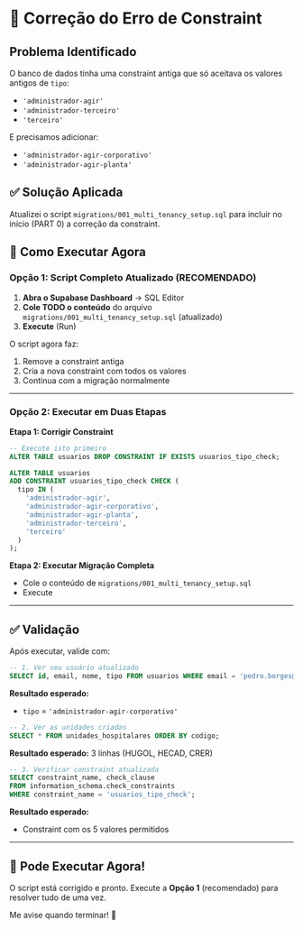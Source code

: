 # 🔧 Correção do Erro de Constraint

## Problema Identificado
O banco de dados tinha uma constraint antiga que só aceitava os valores antigos de `tipo`:
- `'administrador-agir'`
- `'administrador-terceiro'`
- `'terceiro'`

E precisamos adicionar:
- `'administrador-agir-corporativo'`
- `'administrador-agir-planta'`

## ✅ Solução Aplicada

Atualizei o script `migrations/001_multi_tenancy_setup.sql` para incluir no início (PART 0) a correção da constraint.

## 🚀 Como Executar Agora

### Opção 1: Script Completo Atualizado (RECOMENDADO)

1. **Abra o Supabase Dashboard** → SQL Editor
2. **Cole TODO o conteúdo** do arquivo `migrations/001_multi_tenancy_setup.sql` (atualizado)
3. **Execute** (Run)

O script agora faz:
1. Remove a constraint antiga
2. Cria a nova constraint com todos os valores
3. Continua com a migração normalmente

---

### Opção 2: Executar em Duas Etapas

**Etapa 1: Corrigir Constraint**
```sql
-- Execute isto primeiro
ALTER TABLE usuarios DROP CONSTRAINT IF EXISTS usuarios_tipo_check;

ALTER TABLE usuarios
ADD CONSTRAINT usuarios_tipo_check CHECK (
  tipo IN (
    'administrador-agir',
    'administrador-agir-corporativo',
    'administrador-agir-planta',
    'administrador-terceiro',
    'terceiro'
  )
);
```

**Etapa 2: Executar Migração Completa**
- Cole o conteúdo de `migrations/001_multi_tenancy_setup.sql`
- Execute

---

## ✅ Validação

Após executar, valide com:

```sql
-- 1. Ver seu usuário atualizado
SELECT id, email, nome, tipo FROM usuarios WHERE email = 'pedro.borges@agirsaude.org.br';
```

**Resultado esperado:**
- `tipo` = `'administrador-agir-corporativo'`

```sql
-- 2. Ver as unidades criadas
SELECT * FROM unidades_hospitalares ORDER BY codigo;
```

**Resultado esperado:** 3 linhas (HUGOL, HECAD, CRER)

```sql
-- 3. Verificar constraint atualizada
SELECT constraint_name, check_clause
FROM information_schema.check_constraints
WHERE constraint_name = 'usuarios_tipo_check';
```

**Resultado esperado:**
- Constraint com os 5 valores permitidos

---

## 🎯 Pode Executar Agora!

O script está corrigido e pronto. Execute a **Opção 1** (recomendado) para resolver tudo de uma vez.

Me avise quando terminar! 🚀
